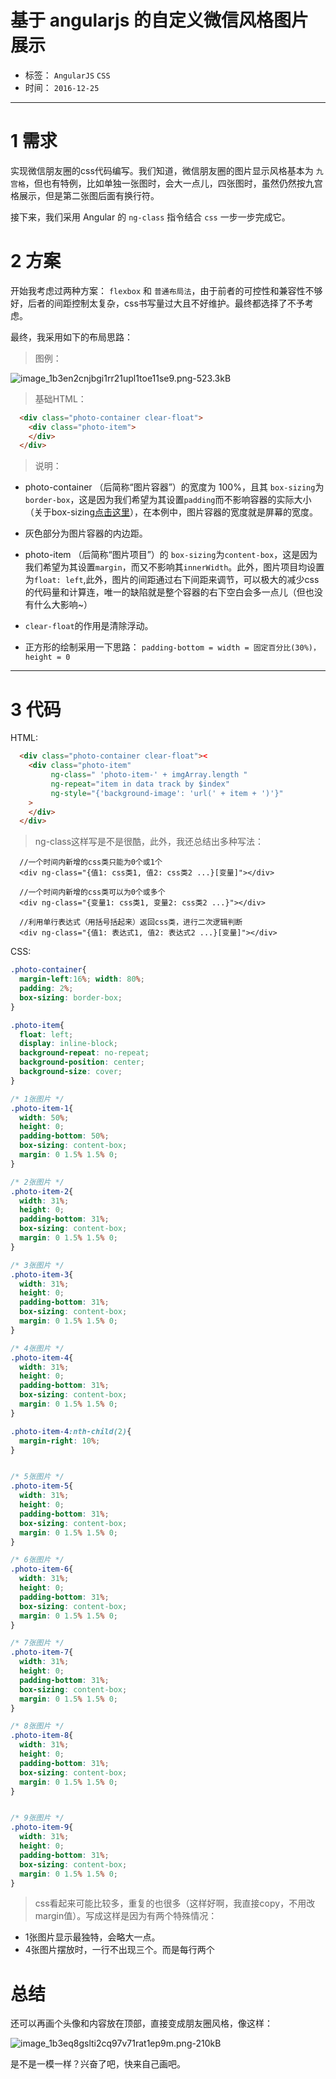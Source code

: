 # 基于 angularjs 的自定义微信风格图片展示 

- 标签： `AngularJS` `CSS` 
- 时间： `2016-12-25`

---

# 1 需求

实现微信朋友圈的css代码编写。我们知道，微信朋友圈的图片显示风格基本为 `九宫格`，但也有特例，比如单独一张图时，会大一点儿，四张图时，虽然仍然按九宫格展示，但是第二张图后面有换行符。

接下来，我们采用 Angular 的 `ng-class` 指令结合 `css` 一步一步完成它。

# 2 方案

开始我考虑过两种方案： `flexbox` 和 `普通布局法`，由于前者的可控性和兼容性不够好，后者的间距控制太复杂，css书写量过大且不好维护。最终都选择了不予考虑。

最终，我采用如下的布局思路：

> 图例：

![image_1b3en2cnjbgi1rr21upl1toe11se9.png-523.3kB][1]

> 基础HTML：

```html
  <div class="photo-container clear-float">
    <div class="photo-item">
    </div>
  </div>
```

> 说明：

- photo-container （后简称“图片容器”）的宽度为 100%，且其 `box-sizing`为`border-box`，这是因为我们希望为其设置`padding`而不影响容器的实际大小 （关于box-sizing[点击这里][2]），在本例中，图片容器的宽度就是屏幕的宽度。

- 灰色部分为图片容器的内边距。

- photo-item （后简称“图片项目”）的 `box-sizing`为`content-box`，这是因为我们希望为其设置`margin`，而又不影响其`innerWidth`。此外，图片项目均设置为`float: left`,此外，图片的间距通过右下间距来调节，可以极大的减少css的代码量和计算连，唯一的缺陷就是整个容器的右下空白会多一点儿（但也没有什么大影响~）

- `clear-float`的作用是清除浮动。

- 正方形的绘制采用一下思路：
`padding-bottom = width = 固定百分比(30%)，height = 0`

---
# 3 代码

HTML:
```html
  <div class="photo-container clear-float"><
    <div class="photo-item"
         ng-class=" 'photo-item-' + imgArray.length "
         ng-repeat="item in data track by $index"
         ng-style="{'background-image': 'url(' + item + ')'}"
    >
    </div>
  </div>
```

> ng-class这样写是不是很酷，此外，我还总结出多种写法：

```
  //一个时间内新增的css类只能为0个或1个
  <div ng-class="{值1: css类1, 值2: css类2 ...}[变量]"></div>
  
  //一个时间内新增的css类可以为0个或多个
  <div ng-class="{变量1: css类1, 变量2: css类2 ...}"></div>
  
  //利用单行表达式（用括号括起来）返回css类，进行二次逻辑判断
  <div ng-class="{值1: 表达式1, 值2: 表达式2 ...}[变量]"></div>
```


CSS:
```css
.photo-container{
  margin-left:16%; width: 80%;
  padding: 2%;
  box-sizing: border-box;
}

.photo-item{
  float: left;
  display: inline-block;
  background-repeat: no-repeat;
  background-position: center;
  background-size: cover;
}

/* 1张图片 */
.photo-item-1{
  width: 50%;
  height: 0;
  padding-bottom: 50%;
  box-sizing: content-box;
  margin: 0 1.5% 1.5% 0;
}

/* 2张图片 */
.photo-item-2{
  width: 31%;
  height: 0;
  padding-bottom: 31%;
  box-sizing: content-box;
  margin: 0 1.5% 1.5% 0;
}

/* 3张图片 */
.photo-item-3{
  width: 31%;
  height: 0;
  padding-bottom: 31%;
  box-sizing: content-box;
  margin: 0 1.5% 1.5% 0;
}

/* 4张图片 */
.photo-item-4{
  width: 31%;
  height: 0;
  padding-bottom: 31%;
  box-sizing: content-box;
  margin: 0 1.5% 1.5% 0;
}

.photo-item-4:nth-child(2){
  margin-right: 10%;
}


/* 5张图片 */
.photo-item-5{
  width: 31%;
  height: 0;
  padding-bottom: 31%;
  box-sizing: content-box;
  margin: 0 1.5% 1.5% 0;
}

/* 6张图片 */
.photo-item-6{
  width: 31%;
  height: 0;
  padding-bottom: 31%;
  box-sizing: content-box;
  margin: 0 1.5% 1.5% 0;
}

/* 7张图片 */
.photo-item-7{
  width: 31%;
  height: 0;
  padding-bottom: 31%;
  box-sizing: content-box;
  margin: 0 1.5% 1.5% 0;
}

/* 8张图片 */
.photo-item-8{
  width: 31%;
  height: 0;
  padding-bottom: 31%;
  box-sizing: content-box;
  margin: 0 1.5% 1.5% 0;
}


/* 9张图片 */
.photo-item-9{
  width: 31%;
  height: 0;
  padding-bottom: 31%;
  box-sizing: content-box;
  margin: 0 1.5% 1.5% 0;
}
```

> css看起来可能比较多，重复的也很多（这样好啊，我直接copy，不用改margin值）。写成这样是因为有两个特殊情况：

- 1张图片显示最独特，会略大一点。
- 4张图片摆放时，一行不出现三个。而是每行两个

# 总结

还可以再画个头像和内容放在顶部，直接变成朋友圈风格，像这样：

![image_1b3eq8gslti2cq97v71rat1ep9m.png-210kB][3]

是不是一模一样？兴奋了吧，快来自己画吧。


  [1]: http://static.zybuluo.com/a472590061/5hpyp0h7jxl5wlb2rkzy55do/image_1b3en2cnjbgi1rr21upl1toe11se9.png
  [2]: https://developer.mozilla.org/zh-CN/docs/Web/CSS/box-sizing
  [3]: http://static.zybuluo.com/a472590061/e3j9yap67ulesv2nxnq6piqs/image_1b3eq8gslti2cq97v71rat1ep9m.png